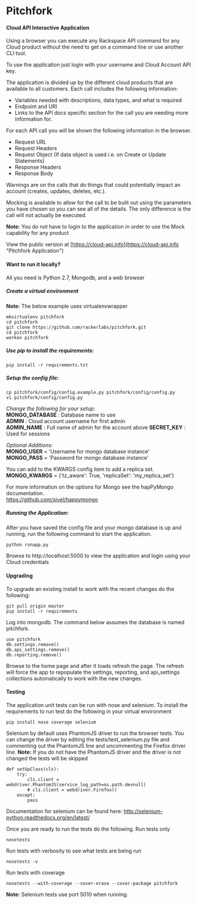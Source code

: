 Pitchfork
=========

#### Cloud API Interactive Application

Using a browser you can execute any Rackspace API command for any Cloud product without the need to get on a command line or use another CLI tool.

To use the application just login with your username and Cloud Account API key.

The application is divided up by the different cloud products that are available to all customers.
Each call includes the following information:
* Variables needed with descriptions, data types, and what is required
* Endpoint and URI
* Links to the API docs specific section for the call you are needing more information for.

For each API call you will be shown the following information in the browser.
* Request URL
* Request Headers
* Request Object (If data object is used i.e. on Create or Update Statements)
* Response Headers
* Response Body

Warnings are on the calls that do things that could potentially impact an account (creates, updates, deletes, etc.).

Mocking is available to allow for the call to be built out using the parameters you have chosen so you can see all of the details. The only difference is the call will not actually be executed.

**Note:** You do not have to login to the application in order to use the Mock capability for any product

View the public version at [https://cloud-api.info](https://cloud-api.info "Pitchfork Application")

#### Want to run it locally?
All you need is Python 2.7, Mongodb, and a web browser

##### Create a virtual environment
**Note:** The below example uses virtualenvwrapper

````
mkvirtualenv pitchfork
cd pitchfork
git clone https://github.com/rackerlabs/pitchfork.git
cd pitchfork
workon pitchfork
````

##### Use pip to install the requirements:
```
pip install -r requirements.txt
```

##### Setup the config file:
````
cp pitchfork/config/config.example.py pitchfork/config/config.py
vi pitchfork/config/config.py
````

*Change the following for your setup:*  
**MONGO_DATABASE** : Database name to use  
**ADMIN** : Cloud account username for first admin  
**ADMIN_NAME** : Full name of admin for the account above
**SECRET_KEY** : Used for sessions

*Optional Additions:*  
**MONGO_USER** = 'Username for mongo database instance'  
**MONGO_PASS** = 'Password for mongo database instance'  

You can add to the KWARGS config item to add a replica set.  
**MONGO_KWARGS** = {'tz_aware': True, 'replicaSet': 'my_replica_set'}

For more information on the options for Mongo see the hapPyMongo documentation.  
https://github.com/sivel/happymongo

##### Running the Application:
After you have saved the config file and your mongo database is up and running, run the following command to start the application.
````
python runapp.py
````
Browse to http://localhost:5000 to view the application and login using your Cloud credentials

#### Upgrading
To upgrade an existing install to work with the recent changes do the following:

````
git pull origin master
pip install -r requirements
````

Log into mongodb. The command below assumes the database is named pitchfork.

````
use pitchfork
db.settings.remove()
db.api_settings.remove()
db.reporting.remove()
````

Browse to the home page and after it loads refresh the page. The refresh will force the app to repopulate the settings, reporting, and api_settings collections automatically to work with the new changes.

#### Testing
The application unit tests can be run with nose and selenium. To install the requirements to run test do the following in your virtual environment
````
pip install nose coverage selenium
````

Selenium by default uses PhantomJS driver to run the browser tests. You can change the driver by editing the tests/test_selenium.py file and commenting out the PhantomJS line and uncommenting the Firefox driver line.
**Note:** If you do not have the PhantomJS driver and the driver is not changed the tests will be skipped
````
def setUpClass(cls):
    try:
        cls.client = webdriver.PhantomJS(service_log_path=os.path.devnull)
        # cls.client = webdriver.Firefox()
    except:
        pass
````
Documentation for selenium can be found here: http://selenium-python.readthedocs.org/en/latest/

Once you are ready to run the tests do the following.
Run tests only
````
nosetests
````
Run tests with verbosity to see what tests are being run
````
nosetests -v
````
Run tests with coverage
````
nosetests --with-coverage --cover-erase --cover-package pitchfork
````
**Note:** Selenium tests use port 5010 when running.
